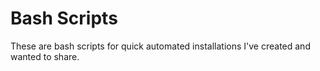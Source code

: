 # Bash Scripts

These are bash scripts for quick automated installations I've created and wanted to share.
